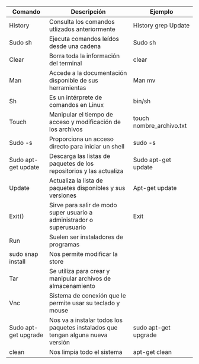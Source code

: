 Comando|Descripción|Ejemplo
|---|---|---|
History | Consulta los comandos utlizados anteriormente | History grep Update
Sudo sh | Ejecuta comandos leídos desde una cadena | Sudo sh
Clear | Borra toda la información del terminal | clear
Man |  Accede a la documentación disponible de sus herramientas | Man mv
Sh | Es un intérprete de comandos en Linux | bin/sh
Touch | Manipular el tiempo de acceso y modificación de los archivos | touch nombre_archivo.txt
Sudo -s | Proporciona un acceso directo para iniciar un shell | sudo -s
Sudo apt-get update | Descarga las listas de paquetes de los repositorios y las actualiza | Sudo apt-get update 
Update | Actualiza la lista de paquetes disponibles y sus versiones | Apt-get update
Exit() | Sirve para salir de modo super usuario a administrador o superusuario | Exit
Run | Suelen ser instaladores de programas |
sudo snap install | Nos permite modificar la store |
Tar | Se utiliza para crear y manipular archivos de almacenamiento |
Vnc | Sistema de conexión que le permite usar su teclado y mouse |
Sudo apt-get upgrade|  Nos va a instalar todos los paquetes instalados que tengan alguna nueva versión | sudo apt-get upgrade
clean| Nos limpia todo el sistema | apt-get clean
